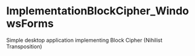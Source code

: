 # ImplementationBlockCipher_WindowsForms
Simple desktop application implementing Block Cipher (Nihilist Transposition) 
